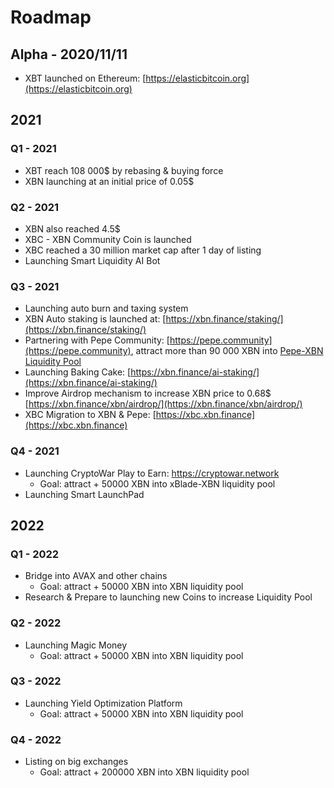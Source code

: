 # Roadmap

## Alpha - 2020/11/11

* XBT launched on Ethereum: [https://elasticbitcoin.org](https://elasticbitcoin.org)

## 2021

### Q1 - 2021

* XBT reach 108 000$ by rebasing & buying force
* XBN launching at an initial price of 0.05$

### Q2 - 2021

* XBN also reached 4.5$
* XBC - XBN Community Coin is launched
* XBC reached a 30 million market cap after 1 day of listing 
* Launching Smart Liquidity AI Bot 

### Q3 - 2021

* Launching auto burn and taxing system
* XBN Auto staking is launched at: [https://xbn.finance/staking/](https://xbn.finance/staking/)
* Partnering with Pepe Community: [https://pepe.community](https://pepe.community), attract more than 90 000 XBN into [Pepe-XBN Liquidity Pool](https://bscscan.com/token/0x547cbe0f0c25085e7015aa6939b28402eb0ccdac?a=0xa7b24a45e350ca7ade970cc0930b0e52ea5d16b4) 
* Launching Baking Cake: [https://xbn.finance/ai-staking/](https://xbn.finance/ai-staking/) 
* Improve Airdrop mechanism to increase XBN price to 0.68$ [https://xbn.finance/xbn/airdrop/](https://xbn.finance/xbn/airdrop/)
* XBC Migration to XBN & Pepe: [https://xbc.xbn.finance](https://xbc.xbn.finance)

### Q4 - 2021

* Launching CryptoWar Play to Earn: [https://cryptowar.network ](https://cryptowar.network%20)
  * Goal: attract + 50000 XBN into xBlade-XBN liquidity pool
* Launching Smart LaunchPad

## 2022

### Q1 - 2022

* Bridge into AVAX and other chains
  * Goal: attract + 50000 XBN into XBN liquidity pool
* Research & Prepare to launching new Coins to increase Liquidity Pool 

### Q2 - 2022

* Launching Magic Money
  * Goal: attract + 50000 XBN into XBN liquidity pool

### Q3 - 2022

* Launching Yield Optimization Platform
  * Goal: attract + 50000 XBN into XBN liquidity pool

### Q4 - 2022

* Listing on big exchanges 
  * Goal: attract + 200000 XBN into XBN liquidity pool

